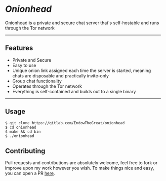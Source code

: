 # *Onionhead*

Onionhead is a private and secure chat server that's self-hostable and runs through the Tor network

----

## Features
- Private and Secure
- Easy to use
- Unique onion link assigned each time the server is started, meaning chats are disposable and practically invite-only
- Group chat functionality
- Operates through the Tor network
- Everything is self-contained and builds out to a single binary

----

## Usage
```
$ git clone https://gitlab.com/EndowTheGreat/onionhead
$ cd onionhead
$ make && cd bin
$ ./onionhead
```

## Contributing
Pull requests and contributions are absolutely welcome, feel free to fork or improve upon my work however you wish. To make things nice and easy, you can open a PR [here](https://gitlab.com/EndowTheGreat/onionhead/-/merge_requests/new).